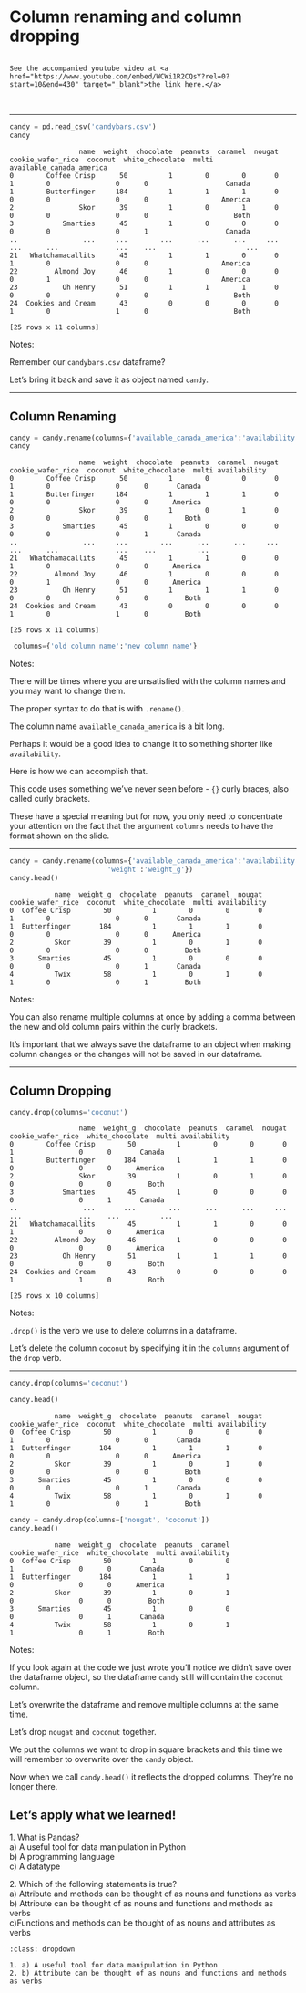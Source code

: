 # Column renaming and column dropping

```{seealso}

See the accompanied youtube video at <a href="https://www.youtube.com/embed/WCWi1R2CQsY?rel=0?start=10&end=430" target="_blank">the link here.</a>

```

<br>

---

``` python
candy = pd.read_csv('candybars.csv')
candy
```

```out
                 name  weight  chocolate  peanuts  caramel  nougat  cookie_wafer_rice  coconut  white_chocolate  multi available_canada_america
0        Coffee Crisp      50          1        0        0       0                  1        0                0      0                   Canada
1        Butterfinger     184          1        1        1       0                  0        0                0      0                  America
2                Skor      39          1        0        1       0                  0        0                0      0                     Both
3            Smarties      45          1        0        0       0                  0        0                0      1                   Canada
..                ...     ...        ...      ...      ...     ...                ...      ...              ...    ...                      ...
21   Whatchamacallits      45          1        1        0       0                  1        0                0      0                  America
22         Almond Joy      46          1        0        0       0                  0        1                0      0                  America
23           Oh Henry      51          1        1        1       0                  0        0                0      0                     Both
24  Cookies and Cream      43          0        0        0       0                  1        0                1      0                     Both

[25 rows x 11 columns]
```

Notes:

Remember our `candybars.csv` dataframe?

Let’s bring it back and save it as object named `candy`.

---

## Column Renaming

``` python
candy = candy.rename(columns={'available_canada_america':'availability'})
candy
```

```out
                 name  weight  chocolate  peanuts  caramel  nougat  cookie_wafer_rice  coconut  white_chocolate  multi availability
0        Coffee Crisp      50          1        0        0       0                  1        0                0      0       Canada
1        Butterfinger     184          1        1        1       0                  0        0                0      0      America
2                Skor      39          1        0        1       0                  0        0                0      0         Both
3            Smarties      45          1        0        0       0                  0        0                0      1       Canada
..                ...     ...        ...      ...      ...     ...                ...      ...              ...    ...          ...
21   Whatchamacallits      45          1        1        0       0                  1        0                0      0      America
22         Almond Joy      46          1        0        0       0                  0        1                0      0      America
23           Oh Henry      51          1        1        1       0                  0        0                0      0         Both
24  Cookies and Cream      43          0        0        0       0                  1        0                1      0         Both

[25 rows x 11 columns]
```

``` python
 columns={'old column name':'new column name'}
```

Notes:

There will be times where you are unsatisfied with the column names and
you may want to change them.

The proper syntax to do that is with `.rename()`.

The column name `available_canada_america` is a bit long.

Perhaps it would be a good idea to change it to something shorter like
`availability`.

Here is how we can accomplish that.

This code uses something we’ve never seen before - `{}` curly braces,
also called curly brackets.

These have a special meaning but for now, you only need to concentrate
your attention on the fact that the argument `columns` needs to have the
format shown on the slide.

---

``` python
candy = candy.rename(columns={'available_canada_america':'availability',
                        'weight':'weight_g'})
candy.head()
```

```out
           name  weight_g  chocolate  peanuts  caramel  nougat  cookie_wafer_rice  coconut  white_chocolate  multi availability
0  Coffee Crisp        50          1        0        0       0                  1        0                0      0       Canada
1  Butterfinger       184          1        1        1       0                  0        0                0      0      America
2          Skor        39          1        0        1       0                  0        0                0      0         Both
3      Smarties        45          1        0        0       0                  0        0                0      1       Canada
4          Twix        58          1        0        1       0                  1        0                0      1         Both
```

Notes:

You can also rename multiple columns at once by adding a comma between
the new and old column pairs within the curly brackets.

It’s important that we always save the dataframe to an object when
making column changes or the changes will not be saved in our dataframe.

---

## Column Dropping

``` python
candy.drop(columns='coconut')
```

```out
                 name  weight_g  chocolate  peanuts  caramel  nougat  cookie_wafer_rice  white_chocolate  multi availability
0        Coffee Crisp        50          1        0        0       0                  1                0      0       Canada
1        Butterfinger       184          1        1        1       0                  0                0      0      America
2                Skor        39          1        0        1       0                  0                0      0         Both
3            Smarties        45          1        0        0       0                  0                0      1       Canada
..                ...       ...        ...      ...      ...     ...                ...              ...    ...          ...
21   Whatchamacallits        45          1        1        0       0                  1                0      0      America
22         Almond Joy        46          1        0        0       0                  0                0      0      America
23           Oh Henry        51          1        1        1       0                  0                0      0         Both
24  Cookies and Cream        43          0        0        0       0                  1                1      0         Both

[25 rows x 10 columns]
```

Notes:

`.drop()` is the verb we use to delete columns in a dataframe.

Let’s delete the column `coconut` by specifying it in the `columns`
argument of the `drop` verb.

---

``` python
candy.drop(columns='coconut')
```

``` python
candy.head()
```

```out
           name  weight_g  chocolate  peanuts  caramel  nougat  cookie_wafer_rice  coconut  white_chocolate  multi availability
0  Coffee Crisp        50          1        0        0       0                  1        0                0      0       Canada
1  Butterfinger       184          1        1        1       0                  0        0                0      0      America
2          Skor        39          1        0        1       0                  0        0                0      0         Both
3      Smarties        45          1        0        0       0                  0        0                0      1       Canada
4          Twix        58          1        0        1       0                  1        0                0      1         Both
```

``` python
candy = candy.drop(columns=['nougat', 'coconut'])
candy.head()
```

```out
           name  weight_g  chocolate  peanuts  caramel  cookie_wafer_rice  white_chocolate  multi availability
0  Coffee Crisp        50          1        0        0                  1                0      0       Canada
1  Butterfinger       184          1        1        1                  0                0      0      America
2          Skor        39          1        0        1                  0                0      0         Both
3      Smarties        45          1        0        0                  0                0      1       Canada
4          Twix        58          1        0        1                  1                0      1         Both
```

Notes:

If you look again at the code we just wrote you’ll notice we didn’t save
over the dataframe object, so the dataframe `candy` still will contain
the `coconut` column.

Let’s overwrite the dataframe and remove multiple columns at the same
time.

Let’s drop `nougat` and `coconut` together.

We put the columns we want to drop in square brackets and this time we
will remember to overwrite over the `candy` object.

Now when we call `candy.head()` it reflects the dropped columns. They’re
no longer there.

## Let’s apply what we learned!

1\. What is Pandas?      
a) A useful tool for data manipulation in Python    
b) A programming language    
c) A datatype    
 

2\. Which of the following statements is true?     
a) Attribute and methods can be thought of as nouns and functions as verbs           
b) Attribute can be thought of as nouns and functions and methods as verbs              
c)Functions and methods can be thought of as nouns and attributes as verbs           


```{admonition} Solutions!
:class: dropdown

1. a) A useful tool for data manipulation in Python    
2. b) Attribute can be thought of as nouns and functions and methods as verbs           
